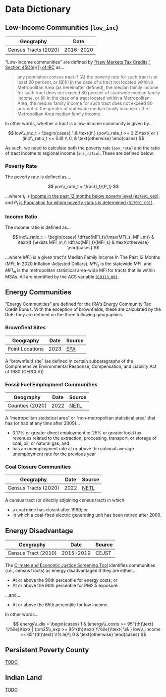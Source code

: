 # Data Dictionary

## Low-Income Communities (`low_inc`)

| Geography  | Date |
| ---------- | ---- |
| Census Tracts (2020)  | 2016-2020 |

"Low-income communities" are defined by ["New Markets Tax Credits," Section 45D(e)(1) of IRC](https://www.federalregister.gov/d/01-31391/p-16) as...

> any population census tract if (A) the poverty rate for such tract is at least 20 percent, or (B)(i) in the case of a tract not located within a Metropolitan Area (as hereinafter defined), the median family income for such tract does not exceed 80 percent of statewide median family income, or (ii) in the case of a tract located within a Metropolitan Area, the median family income for such tract does not exceed 80 percent of the greater of statewide median family income or the Metropolitan Area median family income.

In other words, whether a tract is a low-income community is given by...

$$
low\\_inc_t = 
\begin{cases}
    1,& \text{if } (pov\\_rate_t >= 0.2)\text{ or }(inc\\_ratio_t <= 0.8) \\
    0,              & \text{otherwise}
\end{cases}
$$

As such, we need to calculate both the poverty rate (`pov_rate`) and the ratio of tract income to regional income (`inc_ratio`). These are defined below.

### Poverty Rate

The poverty rate is defined as....

$$
pov\\_rate_t = \frac{I_t}{P_t}
$$

...where $I_t$ is [Income in the past 12 months below poverty level (`B17001_002`)](https://www.socialexplorer.com/data/ACS2020_5yr/metadata/?ds=ACS20_5yr&var=B17001002), and $P_t$ [is Population for whom poverty status is determined (`B17001_001`)](https://www.socialexplorer.com/data/ACS2020_5yr/metadata/?ds=ACS20_5yr&var=B17001001).

### Income Ratio

The income ratio is defined as...

$$
inc\\_ratio_t = 
\begin{cases}
  \dfrac{MFI_t}{\max(MFI_s, MFI_m)} & \text{if }\exists MFI_m,\\
  \dfrac{MFI_t}{MFI_s} & \text{otherwise}
\end{cases}
$$

...where $MFI_t$ is a given tract's Median Family Income In The Past 12 Months (MFI, In 2020 Inflation-Adjusted Dollars), $MFI_s$ is the statewide MFI, and $MFI_m$ is the metropolitan statistical area-wide MFI for tracts that lie within MSAs. All are identified by the ACS variable [`B19113_001`](https://www.socialexplorer.com/data/ACS2020_5yr/metadata/?ds=ACS20_5yr&var=B19113001).

## Energy Communities

"Energy Communities" are defined for the IRA's Energy Community Tax Credit Bonus. With the exception of brownfields, these are calculated by the DoE; they are defined on the three following geographies.

### Brownfield Sites

| Geography  | Date | Source |
| ---------- | ---- | ----------- |
| Point Locations  | 2023 | [EPA](https://www.epa.gov/frs/geospatial-data-download-service) |

A “brownfield site” (as defined in certain subparagraphs of the Comprehensive Environmental Response, Compensation, and Liability Act of 1980 (CERCLA))

### Fossil Fuel Employment Communities

| Geography  | Date | Source |
| ---------- | ---- | ----------- |
| Counties (2020)  | 2022 | [NETL](https://edx.netl.doe.gov/dataset/ira-energy-community-data-layers) |

A “metropolitan statistical area” or “non-metropolitan statistical area” that has (or had at any time after 2009)... 

+ 0.17% or greater direct employment or 25% or greater local tax revenues related to the extraction, processing, transport, or storage of coal, oil, or natural gas; and
+ has an unemployment rate at or above the national average unemployment rate for the previous year

### Coal Closure Communities

| Geography  | Date | Source |
| ---------- | ---- | ----------- |
| Census Tracts (2020)  | 2022 | [NETL](https://edx.netl.doe.gov/dataset/ira-energy-community-data-layers) |

A census tract (or directly adjoining census tract) in which

+ a coal mine has closed after 1999; or
+ in which a coal-fired electric generating unit has been retired after 2009.

## Energy Disadvantage

| Geography  | Date | Source |
| ---------- | ---- | ----------- |
| Census Tract (2010)  | 2015-2019 | CEJST |

The [Climate and Economic Justice Screening Tool](https://screeningtool.geoplatform.gov/en/) identifies communities (i.e., census tracts) as energy disadvantaged if they are either...

+ At or above the 90th percentile for energy costs; or
+ At or above the 90th percentile for PM2.5 exposure

...and...

+ At or above the 65th percentile for low income.

In other words...

$$
energy\\_dis = 
\begin{cases}
  1 & (energy\\_costs >= 95^{th}\text{ \\%ile}\text{ | }pm25\\_exp >= 95^{th}\text{ \\%ile})\text{ \\& } low\\_income >= 65^{th}\text{ \\%ile}\\
  0 & \text{otherwise}
\end{cases}
$$

## Persistent Poverty County

[TODO](https://github.com/ericrobskyhuntley/resonant_map/issues/4)

## Indian Land

[TODO](https://github.com/ericrobskyhuntley/resonant_map/issues/3)
